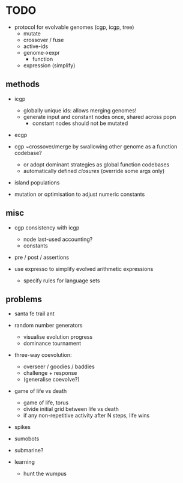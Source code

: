 # TODO


* protocol for evolvable genomes (cgp, icgp, tree)
  * mutate
  * crossover / fuse
  * active-ids
  * genome->expr
    * function
  * expression (simplify)


## methods

* icgp
  * globally unique ids: allows merging genomes!
  * generate input and constant nodes once, shared across popn
    * constant nodes should not be mutated

* ecgp

* cgp ~crossover/merge by swallowing other genome as a function codebase?
  * or adopt dominant strategies as global function codebases
  * automatically defined _closures_ (override some args only)

* island populations

* mutation or optimisation to adjust numeric constants


## misc

* cgp consistency with icgp
  * node last-used accounting?
  * constants

* pre / post / assertions

* use expresso to simplify evolved arithmetic expressions
  * specify rules for language sets


## problems

* santa fe trail ant

* random number generators
  * visualise evolution progress
  * dominance tournament

* three-way coevolution:
  * overseer / goodies / baddies
  * challenge + response
  * (generalise coevolve?)

* game of life vs death
  * game of life, torus
  * divide initial grid between life vs death
  * if any non-repetitive activity after N steps, life wins

* spikes

* sumobots

* submarine?

* learning
  * hunt the wumpus
